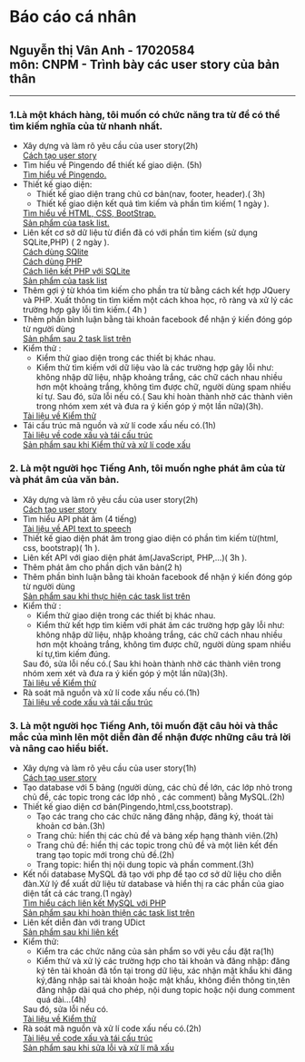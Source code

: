 <h1>Báo cáo cá nhân</h1> 
<h2>Nguyễn thị Vân Anh - 17020584<br/>
môn: CNPM - Trình bày các user story của bản thân</h2>
<hr/>
<div>
<h3>1.Là một khách hàng, tôi muốn có chức năng tra từ để có thể tìm kiếm nghĩa của từ nhanh nhất.</h3>
<ul>
<li>Xây dựng và làm rõ yêu cầu của user story(2h)</li>
<a href="https://docs.google.com/document/d/1a4i_31R8WBUAnF91syr1FwBpKoAiTY6rEJt1xWjb74M/edit#heading=h.22k63k6hf7hl">Cách tạo user story</a>
 <li>Tìm hiểu về Pingendo để thiết kế giao diện. (5h)	</li>
<a href="https://pingendo.com">Tìm hiểu về Pingendo.</a>  
<li>Thiết kế giao diện:
<ul><li>Thiết kế giao diện trang chủ cơ bản(nav, footer, header).( 3h)</li>
<li>Thiết kế giao diện kết quả tìm kiếm và phần tìm kiếm( 1 ngày ).</li></ul></li>
	<a href="http://www.w3schools.com">Tìm hiểu về HTML, CSS, BootStrap.</a><br/>
	<a href="https://github.com/dominan/INT2208-7-2019/commit/4acbdaec8f30f7880f9be1a76f4c362586f98a20">Sản phẩm của task list.</a>
<li>Liên kết cơ sở dữ liệu từ điển đã có với phần tìm kiếm (sử dụng SQLite,PHP) ( 2 ngày ).</li>
	<a href="https://www.tutorialspoint.com/sqlite/">Cách dùng SQlite</a><br/>
	<a href="https://www.w3schools.com/php/default.asp">Cách dùng PHP</a><br/>
	<a href="http://www.sqlitetutorial.net/sqlite-php/">Cách liên kết PHP với SQLite</a><br/>
	<a href="https://github.com/dominan/INT2208-7-2019/commit/4acbdaec8f30f7880f9be1a76f4c362586f98a20">Sản phẩm của task list</a>
<li>Thêm gợi ý từ khóa tìm kiếm cho phần tra từ bằng cách kết hợp JQuery và PHP. Xuất thông tin tìm kiếm một cách khoa học, rõ ràng và xử lý các trường hợp gây lỗi tìm kiếm.( 4h )
</li>
<li>Thêm phần bình luận bằng tài khoản facebook để nhận ý kiến đóng góp từ người dùng</li>
<a href="https://github.com/dominan/INT2208-7-2019/commit/055da1bb01253b0bc4d2430d48b423fbc76b8bf7">Sản phẩm sau 2 task list trên</a>

<li>Kiểm thử :
<ul><li>Kiểm thử giao diện trong các thiết bị khác nhau.</li>
<li>Kiểm thử tìm kiếm với dữ liệu vào là các trường hợp gây lỗi như: không nhập dữ liệu, nhập khoảng trắng, các chữ cách nhau nhiều hơn một khoảng trắng, không tìm được chữ, người dùng spam nhiều kí tự.
Sau đó, sửa lỗi nếu có.( Sau khi hoàn thành nhờ các thành viên trong nhóm xem xét và đưa ra ý kiến góp ý một lần nữa)(3h).</li>
</ul></li>
<a href="https://docs.google.com/document/d/1a4i_31R8WBUAnF91syr1FwBpKoAiTY6rEJt1xWjb74M/edit#heading=h.rxddpdxv9qym">Tài liệu về Kiểm thử</a>
<li>Tái cấu trúc mã nguồn và xử lí code xấu nếu có.(1h)</li>		
<a href="https://docs.google.com/document/d/1a4i_31R8WBUAnF91syr1FwBpKoAiTY6rEJt1xWjb74M/edit#heading=h.ws3padpks5uo">Tài liệu về code xấu và tái cấu trúc</a>
<br/><a href="https://github.com/dominan/INT2208-7-2019/commit/48fe8c5aa94082dab960a39ddee20ba02cba7181">Sản phẩm sau khi Kiểm thử và xử lí code xấu</a>
</div>
<div>
<h3>2. Là một người học Tiếng Anh, tôi muốn nghe phát âm của từ và phát âm của văn bản.</h3>
<ul>
<li>Xây dựng và làm rõ yêu cầu của user story(2h)</li>
<a href="https://docs.google.com/document/d/1a4i_31R8WBUAnF91syr1FwBpKoAiTY6rEJt1xWjb74M/edit#heading=h.22k63k6hf7hl">Cách tạo user story</a>
<li>Tìm hiểu API phát âm (4 tiếng)</li>
	<a href="https://cloud.google.com/text-to-speech/docs/basics">Tài liệu về API text to speech</a>
<li>Thiết kế giao diện phát âm trong giao diện có phần tìm kiếm từ(html, css, bootstrap)( 1h ).</li>
<li>Liên kết API với giao diện phát âm(JavaScript, PHP,...)( 3h ).</li>
	
<li>Thêm phát âm cho phần dịch văn bản(2 h)</li>
<li>Thêm phần bình luận bằng tài khoản facebook để nhận ý kiến đóng góp từ người dùng</li>
<a href="https://github.com/dominan/INT2208-7-2019/commit/055da1bb01253b0bc4d2430d48b423fbc76b8bf7">Sản phẩm sau khi thực hiện các task list trên</a>
<li>
Kiểm thử :<ul><li>
Kiểm thử giao diện trong các thiết bị khác nhau.</li>
<li>
Kiểm thử kết hợp tìm kiếm với phát âm các trường hợp gây lỗi như: không nhập dữ liệu, nhập khoảng trắng, các chữ cách nhau nhiều hơn một khoảng trắng, không tìm được chữ, người dùng spam nhiều kí tự,tìm kiếm đúng.
</li></ul>Sau đó, sửa lỗi nếu có.( Sau khi hoàn thành nhờ các thành viên trong nhóm xem xét và đưa ra ý kiến góp ý một lần nữa)(3h).</li>
	<a href="https://docs.google.com/document/d/1a4i_31R8WBUAnF91syr1FwBpKoAiTY6rEJt1xWjb74M/edit#heading=h.rxddpdxv9qym">Tài liệu về Kiểm thử</a>
<li>Rà soát mã nguồn và xử lí code xấu nếu có.(1h)</li>
	<a href="https://docs.google.com/document/d/1a4i_31R8WBUAnF91syr1FwBpKoAiTY6rEJt1xWjb74M/edit#heading=h.ws3padpks5uo">Tài liệu về code xấu và tái cấu trúc</a>
</div><div>
<h3>3. Là một người học Tiếng Anh, tôi muốn đặt câu hỏi và thắc mắc của mình lên một diễn đàn để nhận được những câu trả lời và nâng cao hiểu biết.</h3>
<ul>
<li>Xây dựng và làm rõ yêu cầu của user story(1h)</li>
<a href="https://docs.google.com/document/d/1a4i_31R8WBUAnF91syr1FwBpKoAiTY6rEJt1xWjb74M/edit#heading=h.22k63k6hf7hl">Cách tạo user story</a>
<li>Tạo database với 5 bảng (người dùng, các chủ đề lớn, các lớp nhỏ trong chủ đề, các topic trong các lớp nhỏ , các comment) bằng MySQL.(2h)</li>
<li>Thiết kế giao diện cơ bản(Pingendo,html,css,bootstrap).<ul><li>
 Tạo các trang cho các chức năng đăng nhập, đăng ký, thoát tài khoản cơ bản.(3h)</li>
<li>Trang chủ: hiển thị các chủ đề và bảng xếp hạng thành viên.(2h)</li>
<li>Trang chủ đề: hiển thị các topic trong chủ đề và một liên kết đến trang tạo topic mới trong chủ đề.(2h)</li>
<li>Trang topic: hiển thị nội dung topic và phần comment.(3h)</li></ul></li>
<li>Kết nối database MySQL đã tạo với php để tạo cơ sở dữ liệu cho diễn đàn.Xử lý để xuất dữ liệu từ database và hiển thị ra các phần của giao diện tất cả các trang.(1 ngày)
</li>
<a href="https://www.w3schools.com/php/php_mysql_intro.asp">Tìm hiểu cách liên kết MySQL với PHP</a>
<br/><a href="https://github.com/dominan/INT2208-7-2019/commit/1d89b50aa1c6d9a0c98af4c7e1894c89d1deb878">Sản phẩm sau khi hoàn thiện các task list trên</a>
<li>Liên kết diễn đàn với trang UDict</li>
		<a href="https://github.com/dominan/INT2208-7-2019/commit/adaedd88ec10eb6d1e8f0c69e11306b4211692e9">Sản phẩm sau khi liên kết</a>
<li>Kiểm thử:<ul>
<li>Kiểm tra các chức năng của sản phẩm so với yêu cầu đặt ra(1h)</li>
<li>Kiểm thử và xử lý các trường hợp cho tài khoản và đăng nhập: đăng ký tên tài khoản đã tồn tại trong dữ liệu, xác nhận mật khẩu khi đăng ký,đăng nhập sai tài khoản hoặc mật khẩu, không điền thông tin,tên đăng nhập dài quá cho phép, nội dung topic hoặc nội dung comment quá dài…(4h)
 </li></ul>Sau đó, sửa lỗi nếu có.</li>
<a href="https://docs.google.com/document/d/1a4i_31R8WBUAnF91syr1FwBpKoAiTY6rEJt1xWjb74M/edit#heading=h.rxddpdxv9qym">Tài liệu về Kiểm thử</a>
<li>Rà soát mã nguồn và xử lí code xấu nếu có.(2h)</li>
	<a href="https://docs.google.com/document/d/1a4i_31R8WBUAnF91syr1FwBpKoAiTY6rEJt1xWjb74M/edit#heading=h.ws3padpks5uo">Tài liệu về code xấu và tái cấu trúc</a>
 <br/>
 <a href="https://github.com/dominan/INT2208-7-2019/commit/61ed0790cb61939f242ef44f79812a8f8f6ba76b">Sản phẩm sau khi sửa lỗi và xử lí mã xấu</a>
</div>

